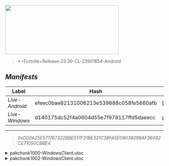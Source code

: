 <div style="pointer-events: none">
  <img style="pointer-events: none" src="https://raw.githubusercontent.com/Tectors/Archive/master/source/dependents/gen.24.10.svg" width="360" height="155">
<div>

 >  
  
  > ++Fortnite+Release-23.30-CL-23901854-Android

## *Manifests*
| Label | Hash | Route |
| - | - | - |
| *Live-Android* | efeec0bae82131006213e539888c058fe5660afb | [94q-LE7lSdyaGpEBCUyYocEhcIVm2g](https://github.com/Tectors/Archive/blob/master/manifests/94q-LE7lSdyaGpEBCUyYocEhcIVm2g.manifest) |
| *Live-Windows* | d140175dc52f4a0604d55e7f978117ffd5daeecc | [ois5wAXb8Ey7DnuQCE6Bov2JuNamNg](https://github.com/Tectors/Archive/blob/master/manifests/ois5wAXb8Ey7DnuQCE6Bov2JuNamNg.manifest) |

---

> *0xD00A25E571767332BBE517F21BE331C38FA5E09038098AF36082CE71050CBBE4*

<details>
  <summary>pakchunk1000-WindowsClient.utoc</summary>

 > 
    0x13701D226DD56AF560EC5C0AEC704416BE9EDEC139D8850BEAB6631859BD402A

  <img src="https://raw.githubusercontent.com/Tectors/Archive/master/source/dependents/referred/EID_Nimble.svg" width="100"> 
</details>

<details>
  <summary>pakchunk1002-WindowsClient.utoc</summary>

 > 
    0xCE40528117ED504741DDDA9A7A52F0685231C95BF70300DB75CC1CE61B20FBE9

  <img src="https://raw.githubusercontent.com/Tectors/Archive/master/source/dependents/referred/EID_DoubleTake.svg" width="100"> 
</details>

